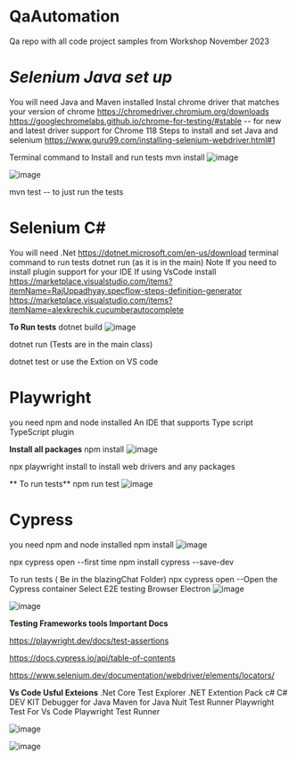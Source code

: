 # QaAutomation

Qa repo with all code project samples from Workshop November 2023

# _Selenium Java set up_

You will need Java and Maven installed
Instal chrome driver that matches your version of chrome
https://chromedriver.chromium.org/downloads
https://googlechromelabs.github.io/chrome-for-testing/#stable -- for new and latest driver support for Chrome 118
Steps to install and set Java and selenium
https://www.guru99.com/installing-selenium-webdriver.html#1

Terminal command to Install and run tests
mvn install
![image](https://github.com/endaVersion1/QaAutomation/assets/122106008/f8baf99b-4018-4e53-b70e-013d32d09eea)

![image](https://github.com/endaVersion1/QaAutomation/assets/122106008/97c9077e-86a1-4d52-a6bf-c21e83205e45)

mvn test -- to just run the tests

# Selenium C#

You will need .Net
https://dotnet.microsoft.com/en-us/download
terminal command to run tests
dotnet run (as it is in the main)
Note If you need to install plugin support for your IDE
If using VsCode install
https://marketplace.visualstudio.com/items?itemName=RajUppadhyay.specflow-steps-definition-generator
https://marketplace.visualstudio.com/items?itemName=alexkrechik.cucumberautocomplete

**To Run tests**
dotnet build
![image](https://github.com/endaVersion1/QaAutomation/assets/122106008/a23c2b8e-e847-4ddc-bc4b-bab8a1cd029d)

dotnet run (Tests are in the main class)

dotnet test or use the Extion on VS code

# Playwright

you need npm and node installed
An IDE that supports Type script TypeScript plugin

**Install all packages**
npm install
![image](https://github.com/endaVersion1/QaAutomation/assets/122106008/f3fcc941-df24-42b4-a43c-52b89e87dd1a)

npx playwright install to install web drivers and any packages

** To run tests**
npm run test
![image](https://github.com/endaVersion1/QaAutomation/assets/122106008/dc351527-002a-4e13-82da-bd284a037560)

# Cypress

you need npm and node installed
npm install
![image](https://github.com/endaVersion1/QaAutomation/assets/122106008/e6cb564f-54ab-473d-86a3-5f4ecfee3218)

npx cypress open --first time
npm install cypress --save-dev

To run tests ( Be in the blazingChat Folder)
npx cypress open --Open the Cypress container
Select E2E testing
Browser Electron
![image](https://github.com/endaVersion1/QaAutomation/assets/122106008/c275944f-7783-4c09-a6ff-c37f4c5dc1d7)

![image](https://github.com/endaVersion1/QaAutomation/assets/122106008/abaeb06a-bcfd-44e1-bfcf-1df7b1046af4)

**Testing Frameworks tools Important Docs**

https://playwright.dev/docs/test-assertions

https://docs.cypress.io/api/table-of-contents

https://www.selenium.dev/documentation/webdriver/elements/locators/

**Vs Code Usful Exteions**
.Net Core Test Explorer
.NET Extention Pack
c#
C# DEV KIT
Debugger for Java
Maven for Java
Nuit Test Runner
Playwright Test For Vs Code
Playwright Test Runner

![image](https://github.com/endaVersion1/QaAutomation/assets/122106008/7a56f752-ef12-443e-ba08-f135a93c5a5d)

![image](https://github.com/endaVersion1/QaAutomation/assets/122106008/05ca3e6f-bf27-40f2-b6bd-2acb62a7a616)
